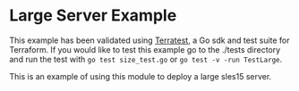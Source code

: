 # Large Server Example

This example has been validated using [Terratest](https://terratest.gruntwork.io/), a Go sdk and test suite for Terraform.
If you would like to test this example go to the ./tests directory and run the test with `go test size_test.go` or `go test -v -run TestLarge`.

This is an example of using this module to deploy a large sles15 server.
